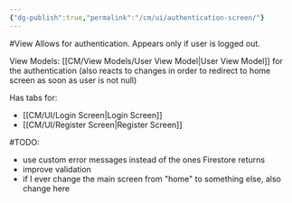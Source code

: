 ```yaml
---
{"dg-publish":true,"permalink":"/cm/ui/authentication-screen/"}
---
```


#View
Allows for authentication. Appears only if user is logged out.

View Models: [[CM/View Models/User View Model\|User View Model]] for the authentication (also reacts to changes in order to redirect to home screen as soon as user is not null)

Has tabs for:
- [[CM/UI/Login Screen\|Login Screen]]
- [[CM/UI/Register Screen\|Register Screen]]

#TODO:
- use custom error messages instead of the ones Firestore returns
- improve validation
- if I ever change the main screen from "home" to something else, also change here